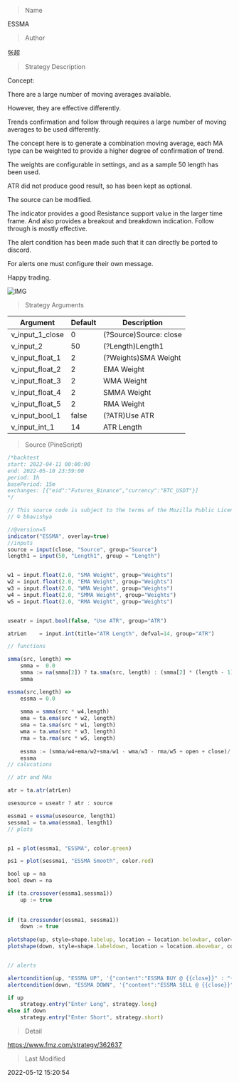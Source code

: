 
> Name

ESSMA

> Author

张超

> Strategy Description

Concept:

There are a large number of moving averages available.

However, they are effective differently.

Trends confirmation and follow through requires a large number of moving averages to be used differently.

The concept here is to generate a combination moving average, each MA type can be weighted to provide a higher degree of confirmation of trend.

The weights are configurable in settings, and as a sample 50 length has been used.

ATR did not produce good result, so has been kept as optional.

The source can be modified.


The indicator provides a good Resistance support value in the larger time frame. And also provides a breakout and breakdown indication. Follow through is mostly effective.

The alert condition has been made such that it can directly be ported to discord.

For alerts one must configure their own message.

Happy trading.

 ![IMG](https://www.fmz.com/upload/asset/1c0cc53861912eb84cc.png) 

> Strategy Arguments



|Argument|Default|Description|
|----|----|----|
|v_input_1_close|0|(?Source)Source: close|high|low|open|hl2|hlc3|hlcc4|ohlc4|
|v_input_2|50|(?Length)Length1|
|v_input_float_1|2|(?Weights)SMA Weight|
|v_input_float_2|2|EMA Weight|
|v_input_float_3|2|WMA Weight|
|v_input_float_4|2|SMMA Weight|
|v_input_float_5|2|RMA Weight|
|v_input_bool_1|false|(?ATR)Use ATR|
|v_input_int_1|14|ATR Length|


> Source (PineScript)

``` javascript
/*backtest
start: 2022-04-11 00:00:00
end: 2022-05-10 23:59:00
period: 1h
basePeriod: 15m
exchanges: [{"eid":"Futures_Binance","currency":"BTC_USDT"}]
*/

// This source code is subject to the terms of the Mozilla Public License 2.0 at https://mozilla.org/MPL/2.0/
// © bhavishya

//@version=5
indicator("ESSMA", overlay=true)
//inputs
source = input(close, "Source", group="Source")
length1 = input(50, "Length1", group = "Length")


w1 = input.float(2.0, "SMA Weight", group="Weights")
w2 = input.float(2.0, "EMA Weight", group="Weights")
w3 = input.float(2.0, "WMA Weight", group="Weights")
w4 = input.float(2.0, "SMMA Weight", group="Weights")
w5 = input.float(2.0, "RMA Weight", group="Weights")


useatr = input.bool(false, "Use ATR", group="ATR")

atrLen    = input.int(title="ATR Length", defval=14, group="ATR")

// functions

smma(src, length) =>
	smma =  0.0
	smma := na(smma[2]) ? ta.sma(src, length) : (smma[2] * (length - 1) + src) / length
	smma

essma(src,length) => 
    essma = 0.0
    
    smma = smma(src * w4,length) 
    ema = ta.ema(src * w2, length) 
    sma = ta.sma(src * w1, length) 
    wma = ta.wma(src * w3, length) 
    rma = ta.rma(src * w5, length) 
    
    essma := (smma/w4+ema/w2+sma/w1 - wma/w3 - rma/w5 + open + close)/(3) 
    essma
// calucations

// atr and MAs

atr = ta.atr(atrLen)

usesource = useatr ? atr : source

essma1 = essma(usesource, length1)
sessma1 = ta.wma(essma1, length1)
// plots


p1 = plot(essma1, "ESSMA", color.green)

ps1 = plot(sessma1, "ESSMA Smooth", color.red)

bool up = na
bool down = na

if (ta.crossover(essma1,sessma1))
    up := true
    
    
if (ta.crossunder(essma1, sessma1))
    down := true
    
plotshape(up, style=shape.labelup, location = location.belowbar, color=color.lime, text="B", textcolor=color.black)
plotshape(down, style=shape.labeldown, location = location.abovebar, color=color.orange, text="S", textcolor=color.black)


// alerts

alertcondition(up, "ESSMA UP", '{"content":"ESSMA BUY @ {{close}}" : "{{ticker}} int : {{interval}} - essma : {{plot_0}} / sessma {{plot_1}}"}')
alertcondition(down, "ESSMA DOWN", '{"content":"ESSMA SELL @ {{close}}" : "{{ticker}} int : {{interval}} -  essma :{{plot_0}} /sessma : {{plot_1}}"}')

if up
    strategy.entry("Enter Long", strategy.long)
else if down
    strategy.entry("Enter Short", strategy.short)
```

> Detail

https://www.fmz.com/strategy/362637

> Last Modified

2022-05-12 15:20:54
